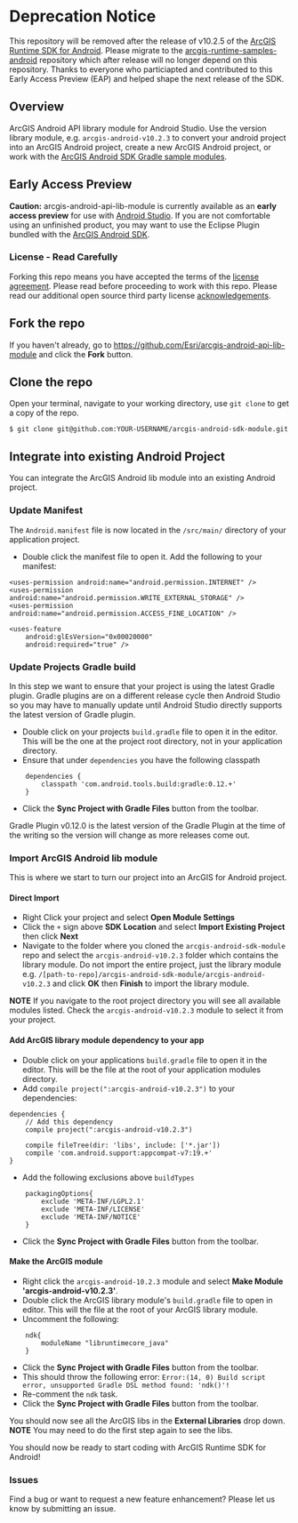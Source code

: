 # Deprecation Notice
This repository will be removed after the release of v10.2.5 of the [ArcGIS Runtime SDK for Android](http://developers.arcgis.com/android).  Please migrate to the [arcgis-runtime-samples-android](https://github.com/Esri/arcgis-runtime-samples-android) repository which after release will no longer depend on this repository.  Thanks to everyone who particiapted and contributed to this Early Access Preview (EAP) and helped shape the next release of the SDK.


## Overview
ArcGIS Android API library module for Android Studio. Use the version library module, e.g. ```arcgis-android-v10.2.3``` to convert your android project into an ArcGIS Android project, create a new ArcGIS Android project, or work with the [ArcGIS Android SDK Gradle sample modules](https://github.com/Esri/arcgis-android-sdk-gradle-samples).

## Early Access Preview
**Caution:** arcgis-android-api-lib-module is currently available as an **early access preview** for use with [Android Studio](http://developer.android.com/sdk/installing/studio.html).  If you are not comfortable using an unfinished product, you may want to use the Eclipse Plugin bundled with the [ArcGIS Android SDK](https://developers.arcgis.com/android/).

### License - Read Carefully
Forking this repo means you have accepted the terms of the [license agreement](https://github.com/Esri/arcgis-android-api-lib-module/blob/master/E204_E300_10_2.txt).  Please read before proceeding to work with this repo.  Please read our additional open source third party license [acknowledgements](https://github.com/Esri/arcgis-android-api-lib-module/blob/master/Open_Source_Acknowledgements.txt).

## Fork the repo
If you haven't already, go to https://github.com/Esri/arcgis-android-api-lib-module and click the **Fork** button.

## Clone the repo
Open your terminal, navigate to your working directory, use ```git clone``` to get a copy of the repo.

```
$ git clone git@github.com:YOUR-USERNAME/arcgis-android-sdk-module.git
```
## Integrate into existing Android Project
You can integrate the ArcGIS Android lib module into an existing Android project.

### Update Manifest
The ```Android.manifest``` file is now located in the ```/src/main/``` directory of your application project.

- Double click the  manifest file to open it.  Add the following to your manifest:

```
<uses-permission android:name="android.permission.INTERNET" />
<uses-permission android:name="android.permission.WRITE_EXTERNAL_STORAGE" />
<uses-permission android:name="android.permission.ACCESS_FINE_LOCATION" />

<uses-feature
    android:glEsVersion="0x00020000"
    android:required="true" />
```

### Update Projects Gradle build
In this step we want to ensure that your project is using the latest Gradle plugin.  Gradle plugins are on a different release cycle then Android Studio so you may have to manually update until Android Studio directly supports the latest version of Gradle plugin.

- Double click on your projects ```build.gradle``` file to open it in the editor.  This will be the one at the project root directory, not in your application directory.
- Ensure that under ```dependencies``` you have the following classpath

```
    dependencies {
        classpath 'com.android.tools.build:gradle:0.12.+'
    }
```

- Click the **Sync Project with Gradle Files** button from the toolbar.

Gradle Plugin v0.12.0 is the latest version of the Gradle Plugin at the time of the writing so the version will change as more releases come out.

### Import ArcGIS Android lib module
This is where we start to turn our project into an ArcGIS for Android project.

#### Direct Import
- Right Click your project and select **Open Module Settings**
- Click the ```+``` sign above **SDK Location** and select **Import Existing Project** then click **Next**
- Navigate to the folder where you cloned the ```arcgis-android-sdk-module``` repo and select the ```arcgis-android-v10.2.3``` folder which contains the library module.  Do not import the entire project, just the library module e.g. ```/[path-to-repo]/arcgis-android-sdk-module/arcgis-android-v10.2.3``` and click **OK** then **Finish** to import the library module.

**NOTE** If you navigate to the root project directory you will see all available modules listed.  Check the ```arcgis-android-v10.2.3``` module to select it from your project.

#### Add ArcGIS library module dependency to your app
- Double click on your applications ```build.gradle``` file to open it in the editor.  This will be the file at the root of your application modules directory.
- Add ```compile project(":arcgis-android-v10.2.3")``` to your dependencies:

```
dependencies {
    // Add this dependency
    compile project(":arcgis-android-v10.2.3")

    compile fileTree(dir: 'libs', include: ['*.jar'])
    compile 'com.android.support:appcompat-v7:19.+'
}
```

- Add the following exclusions above ```buildTypes```

```
    packagingOptions{
        exclude 'META-INF/LGPL2.1'
        exclude 'META-INF/LICENSE'
        exclude 'META-INF/NOTICE'
    }
```

- Click the **Sync Project with Gradle Files** button from the toolbar.

#### Make the ArcGIS module
- Right click the ```arcgis-android-10.2.3``` module and select **Make Module 'arcgis-android-v10.2.3'**.
- Double click the ArcGIS library module's ```build.gradle``` file to open in editor.  This will the file at the root of your ArcGIS library module.
- Uncomment the following:

```
    ndk{
        moduleName "libruntimecore_java"
    }
```

- Click the **Sync Project with Gradle Files** button from the toolbar.
- This should throw the following error: ```Error:(14, 0) Build script error, unsupported Gradle DSL method found: 'ndk()'!```
- Re-comment the ```ndk``` task.
- Click the **Sync Project with Gradle Files** button from the toolbar.

You should now see all the ArcGIS libs in the **External Libraries** drop down. **NOTE** You may need to do the first step again to see the libs.

You should now be ready to start coding with ArcGIS Runtime SDK for Android!

### Issues
Find a bug or want to request a new feature enhancement?  Please let us know by submitting an issue.
